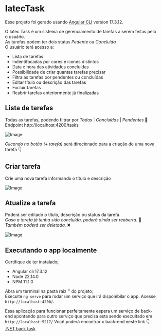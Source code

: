 # IatecTask

Esse projeto foi gerado usando [Angular CLI](https://github.com/angular/angular-cli) version 17.3.12.

O Iatec Task é um sistema de gerenciamento de tarefas a serem feitas pelo o usuário.  
As tarefas podem ter dois status *Pedente* ou *Concluída*  
O usuário terá acesso a:

* Lista de tarefas
* Indentifacadas por cores e ícones distintos
* Data e hora das atividades concluídas
* Possibilidade de criar quantas tarefas precisar
* Filtra as tarefas por pendentes ou concluídas
* Editar título ou descrição das tarefas
* Excluir tarefas
* Reabrir tarefas anteriormente já finalizadas

## Lista de tarefas
Todas as tarefas, podendo filtrar por *Todas* | *Concluídas* | *Pendentes* :mag_right:   
Endpoint http://localhost:4200/tasks

![Image](https://github.com/user-attachments/assets/9833e843-2860-4e43-be09-0fc9300ca49d)

*Clicando no botão (+ tarefa)* será direcionado para a criação de uma nova tarefa :point_down:

## Criar tarefa
Crie uma nova tarefa informando o título e descrição

![Image](https://github.com/user-attachments/assets/f7c70dfc-f28c-4d14-a2ba-2021ff4df12e)

## Atualize a tarefa
Poderá ser editado o título, descrição ou status da tarefa.  
*Caso a tarefa já tenha sido concluída, poderá ainda ser reaberta.* :arrows_counterclockwise:  
*Também poderá ser deletada.* :x:

![Image](https://github.com/user-attachments/assets/bdec2591-84ab-4b01-9382-13692e907d37)


## Executando o app localmente

Certifique de ter instalado;  
* Angular cli 17.3.12
* Node 22.14.0
* NPM 11.1.0

Abra um terminal na pasta raiz '\' do projeto;  
Execulte `ng serve` para rodar um serviço que irá disponibilar o app. Acesse `http://localhost:4200/`.

Essa aplicação para funcionar perfeitamente espera um serviço de back-end apontando para outro serviço que precisa esta sendo execultado em `http://localhost:5217/`
Você poderá encontrar o back-end neste link :point_down:  
[.NET back task](https://github.com/FernandesJr/task-back)

